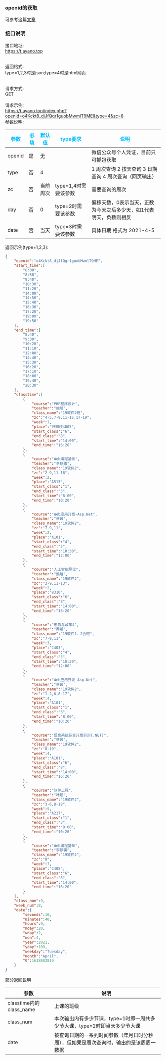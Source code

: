 ### openid的获取

可参考这篇[文章](https://blog.ayano.top/archives/485/)

### 接口说明

接口地址:</br>
https://t.ayano.top</br></br>

返回格式:</br>
type=1,2,3时是json;type=4时是html网页</br></br>

请求方式:</br>
GET</br></br>
请求示例:</br>
https://t.ayano.top/index.php?openid=o4Kckt8_djJfQqr1guobMwmlT9ME&type=4&zc=8</br>
参数说明:</br>

|<font color=DeepSkyBlue>参数<font>|<font color=DeepSkyBlue>必填<font>|<font color=DeepSkyBlue>默认值<font>|<font color=DeepSkyBlue>type要求<font>|<font color=DeepSkyBlue>说明<font>|
|--|--|--|--|--|
|openid|是|无||微信公众号个人凭证，目前只可抓包获取|
|type|否|4||1 周次查询  2  按天查询  3 日期查询  4  周次查询（网页输出）|
|zc|否|当前周次|type=1,4时需要该参数|需要查询的周次|
|day|否|0|type=2时需要该参数|偏移天数，0表示当天，正数为今天之后多少天，如1代表明天，负数则相反|
|date|否|当天|type=3时需要该参数|具体日期   格式为   2021-4-5|

返回示例(type=1,2,3):

```json
{
    "openid":"o4Kckt8_djJfQqr1guobMwmlT9ME",
    "start_time":[
        "8:00",
        "8:50",
        "9:40",
        "10:30",
        "11:20",
        "14:00",
        "14:50",
        "15:40",
        "16:30",
        "17:20",
        "19:00",
        "19:50"
    ],
    "end_time":[
        "8:40",
        "9:30",
        "10:20",
        "11:10",
        "12:00",
        "14:40",
        "15:30",
        "16:20",
        "17:10",
        "18:00",
        "19:40",
        "20:30"
    ],
    "classtime":[
        {
            "course":"PHP程序设计",
            "teacher":"施旭",
            "class_name":"19软件2班",
            "zc":"4-5,7-9,11-15,17-19",
            "week":1,
            "place":"行知楼4005",
            "start_class":"6",
            "end_class":"8",
            "start_time":"14:00",
            "end_time":"16:20"
        },
        {
            "course":"Web编程基础",
            "teacher":"李麒骥",
            "class_name":"19软件2",
            "zc":"2-9,11-16",
            "week":2,
            "place":"A513",
            "start_class":"1",
            "end_class":"3",
            "start_time":"8:00",
            "end_time":"10:20"
        },
        {
            "course":"Web应用开发-Asp.Net",
            "teacher":"蔡茜",
            "class_name":"19软件2",
            "zc":"7-9,11",
            "week":2,
            "place":"A101",
            "start_class":"4",
            "end_class":"5",
            "start_time":"10:30",
            "end_time":"12:00"
        },
        {
            "course":"人工智能导论",
            "teacher":"熊晗",
            "class_name":"19软件2",
            "zc":"2-9,11-13",
            "week":2,
            "place":"B310",
            "start_class":"6",
            "end_class":"8",
            "start_time":"14:00",
            "end_time":"16:20"
        },
        {
            "course":"形势与政策4",
            "teacher":"周媛",
            "class_name":"19软件1、2合班",
            "zc":"7-9,11",
            "week":3,
            "place":"C403",
            "start_class":"4",
            "end_class":"5",
            "start_time":"10:30",
            "end_time":"12:00"
        },
        {
            "course":"Web应用开发-Asp.Net",
            "teacher":"蔡茜",
            "class_name":"19软件2",
            "zc":"1-2,6,8-17",
            "week":4,
            "place":"A101",
            "start_class":"1",
            "end_class":"3",
            "start_time":"8:00",
            "end_time":"10:20"
        },
        {
            "course":"信息系统综合开发实训(.NET)",
            "teacher":"蔡茜",
            "class_name":"19软件2",
            "zc":"8-19",
            "week":4,
            "place":"A101",
            "start_class":"6",
            "end_class":"8",
            "start_time":"14:00",
            "end_time":"16:20"
        },
        {
            "course":"软件工程",
            "teacher":"叶超",
            "class_name":"19软件2",
            "zc":"3-6,8-18",
            "week":5,
            "place":"A217",
            "start_class":"1",
            "end_class":"3",
            "start_time":"8:00",
            "end_time":"10:20"
        },
        {
            "course":"Web编程基础",
            "teacher":"李麒骥",
            "class_name":"19软件2",
            "zc":"8",
            "week":7,
            "place":"C408",
            "start_class":"6",
            "end_class":"8",
            "start_time":"14:00",
            "end_time":"16:20"
        }
    ],
    "class_num":9,
    "week_num":8,
    "date":{
        "seconds":10,
        "minutes":40,
        "hours":9,
        "mday":20,
        "wday":2,
        "mon":4,
        "year":2021,
        "yday":109,
        "weekday":"Tuesday",
        "month":"April",
        "0":1618882810
    }
}
```

部分返回说明

|参数|说明|
|--|--|
|classtime内的class_name|上课的班级|
|class_num|本次输出内有多少节课，type=1时即一周共多少节大课，type=2时即当天多少节大课|
|date|被查询日期的一系列时间参数（年月日时分秒周），但如果是周次查询时，输出的是该周周一数据|
